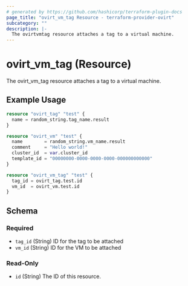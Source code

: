 ```yaml
---
# generated by https://github.com/hashicorp/terraform-plugin-docs
page_title: "ovirt_vm_tag Resource - terraform-provider-ovirt"
subcategory: ""
description: |-
  The ovirtvmtag resource attaches a tag to a virtual machine.
---
```


# ovirt_vm_tag (Resource)

The ovirt_vm_tag resource attaches a tag to a virtual machine.

## Example Usage

```terraform
resource "ovirt_tag" "test" {
  name = random_string.tag_name.result
}

resource "ovirt_vm" "test" {
  name        = random_string.vm_name.result
  comment     = "Hello world!"
  cluster_id  = var.cluster_id
  template_id = "00000000-0000-0000-0000-000000000000"
}

resource "ovirt_vm_tag" "test" {
  tag_id = ovirt_tag.test.id
  vm_id  = ovirt_vm.test.id
}
```

<!-- schema generated by tfplugindocs -->
## Schema

### Required

- `tag_id` (String) ID for the tag to be attached
- `vm_id` (String) ID for the VM to be attached

### Read-Only

- `id` (String) The ID of this resource.


